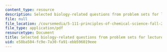 ```yaml
---
content_type: resource
description: Selected biology-related questions from problem sets for lectures 10-20.
file: null
file_location: /coursemedia/5-111-principles-of-chemical-science-fall-2008/e58ba504fc9e7a30fa91ebb596019eee_L10to20Bio.pdf
file_type: application/pdf
resourcetype: Document
title: Selected biology-related questions from problem sets for lectures 10-20
uid: e58ba504-fc9e-7a30-fa91-ebb596019eee
---
```


